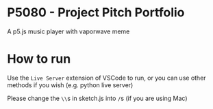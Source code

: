# P5080 - Project Pitch Portfolio
A p5.js music player with vaporwave meme

# How to run
Use the `Live Server` extension of VSCode to run, or you can use other methods if you wish (e.g. python live server)

Please change the `\\`s in sketch.js into `/`s (if you are using Mac)
